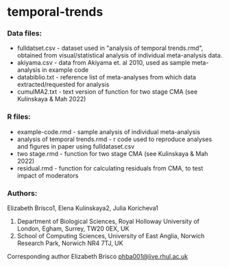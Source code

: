 # temporal-trends

### Data files: 
- fulldatset.csv - dataset used in "analysis of temporal trends.rmd", obtained from visual/statistical analysis of individual meta-analysis data.
- akiyama.csv - data from Akiyama et. al 2010, used as sample meta-analysis in example code 
- databiblio.txt - reference list of meta-analyses from which data extracted/requested for analysis
- cumulMA2.txt - text version of function for two stage CMA (see Kulinskaya & Mah 2022)

### R files:
- example-code.rmd - sample analysis of individual meta-analysis
- analysis of temporal trends.rmd - r code used to reproduce analyses and figures in paper using fulldataset.csv
- two stage.rmd - function for two stage CMA (see Kulinskaya & Mah 2022)
- residual.rmd - function for calculating residuals from CMA, to test impact of moderators

### Authors:

Elizabeth Brisco1, Elena Kulinskaya2, Julia Koricheva1
1. Department of Biological Sciences, Royal Holloway University of London, Egham, Surrey, TW20 0EX, UK
2. School of Computing Sciences, University of East Anglia, Norwich Research Park, Norwich NR4 7TJ, UK

Corresponding author Elizabeth Brisco phba001@live.rhul.ac.uk
